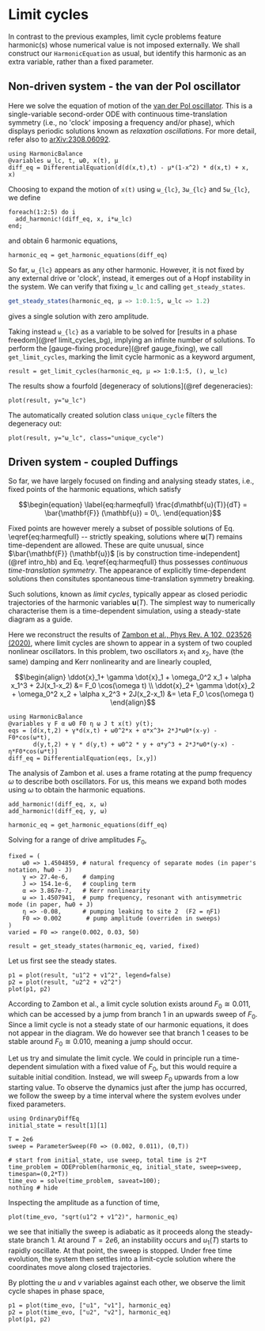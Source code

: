 # Limit cycles

In contrast to the previous examples, limit cycle problems feature harmonic(s) whose numerical value is not imposed externally. We shall construct our `HarmonicEquation` as usual, but identify this harmonic as an extra variable, rather than a fixed parameter.

## Non-driven system - the van der Pol oscillator

Here we solve the equation of motion of the [van der Pol oscillator](https://en.wikipedia.org/wiki/Van_der_Pol_oscillator). This is a single-variable second-order ODE with continuous time-translation symmetry (i.e., no 'clock' imposing a frequency and/or phase), which displays periodic solutions known as _relaxation oscillations_. For more detail, refer also to [arXiv:2308.06092](https://arxiv.org/abs/2308.06092).
```@example lc
using HarmonicBalance
@variables ω_lc, t, ω0, x(t), μ
diff_eq = DifferentialEquation(d(d(x,t),t) - μ*(1-x^2) * d(x,t) + x, x)
```
Choosing to expand the motion of ``x(t)`` using ``ω_{lc}``, ``3ω_{lc}`` and ``5ω_{lc}``, we define
```@example lc
foreach(1:2:5) do i
  add_harmonic!(diff_eq, x, i*ω_lc)
end;
```
and obtain 6 harmonic equations,
```@example lc
harmonic_eq = get_harmonic_equations(diff_eq)
```
So far, ``ω_{lc}`` appears as any other harmonic. However, it is not fixed by any external drive or 'clock', instead, it emerges out of a Hopf instability in the system. We can verify that fixing `ω_lc` and calling `get_steady_states`.
```julia
get_steady_states(harmonic_eq, μ => 1:0.1:5, ω_lc => 1.2)
```
gives a single solution with zero amplitude.

Taking instead ``ω_{lc}`` as a variable to be solved for [results in a phase freedom](@ref limit_cycles_bg), implying an infinite number of solutions. To perform the [gauge-fixing procedure](@ref gauge_fixing), we call `get_limit_cycles`, marking the limit cycle harmonic as a keyword argument,
```@example lc
result = get_limit_cycles(harmonic_eq, μ => 1:0.1:5, (), ω_lc)
```
The results show a fourfold [degeneracy of solutions](@ref degeneracies):
```@example lc
plot(result, y="ω_lc")
```
 The automatically created solution class `unique_cycle` filters the degeneracy out:
```@example lc
plot(result, y="ω_lc", class="unique_cycle")
```

## Driven system - coupled Duffings
So far, we have largely focused on finding and analysing steady states, i.e., fixed points of the harmonic equations, which satisfy
```math
\begin{equation} \label{eq:harmeqfull}
\frac{d\mathbf{u}(T)}{dT}  = \bar{\mathbf{F}} (\mathbf{u}) = 0\,.
\end{equation}
```

Fixed points are however merely a subset of possible solutions of Eq. \eqref{eq:harmeqfull} -- strictly speaking, solutions where $\mathbf{u}(T)$ remains time-dependent are allowed. These are quite unusual, since $\bar{\mathbf{F}} (\mathbf{u})$ [is by construction time-independent](@ref intro_hb) and Eq. \eqref{eq:harmeqfull} thus possesses _continuous time-translation symmetry_. The appearance of explicitly time-dependent solutions then consitutes spontaneous time-translation symmetry breaking.

Such solutions, known as _limit cycles_, typically appear as closed periodic trajectories of the harmonic variables $\mathbf{u}(T)$. The simplest way to numerically characterise them is a time-dependent simulation, using a steady-state diagram as a guide.

Here we reconstruct the results of [Zambon et al., Phys Rev. A 102, 023526 (2020)](https://journals.aps.org/pra/abstract/10.1103/PhysRevA.102.023526), where limit cycles are shown to appear in a system of two coupled nonlinear oscillators. In this problem, two oscillators $x_1$ and $x_2$, have (the same) damping and Kerr nonlinearity and are linearly coupled,

```math
\begin{align}
\ddot{x}_1+ \gamma \dot{x}_1 + \omega_0^2 x_1 + \alpha x_1^3 + 2J(x_1-x_2) &= F_0 \cos(\omega t) \\
\ddot{x}_2+ \gamma \dot{x}_2 + \omega_0^2 x_2 + \alpha x_2^3 + 2J(x_2-x_1) &= \eta F_0 \cos(\omega t)
\end{align}
```
```@example lc
using HarmonicBalance
@variables γ F α ω0 F0 η ω J t x(t) y(t);
eqs = [d(x,t,2) + γ*d(x,t) + ω0^2*x + α*x^3+ 2*J*ω0*(x-y) - F0*cos(ω*t),
       d(y,t,2) + γ * d(y,t) + ω0^2 * y + α*y^3 + 2*J*ω0*(y-x) - η*F0*cos(ω*t)]
diff_eq = DifferentialEquation(eqs, [x,y])
```

The analysis of Zambon et al. uses a frame rotating at the pump frequency $\omega$ to describe both oscillators. For us, this means we expand both modes using $\omega$ to obtain the harmonic equations.
```@example lc
add_harmonic!(diff_eq, x, ω)
add_harmonic!(diff_eq, y, ω)

harmonic_eq = get_harmonic_equations(diff_eq)
```
Solving for a range of drive amplitudes $F_0$,
```@example lc
fixed = (
    ω0 => 1.4504859, # natural frequency of separate modes (in paper's notation, ħω0 - J)
    γ => 27.4e-6,    # damping
    J => 154.1e-6,   # coupling term
    α => 3.867e-7,   # Kerr nonlinearity
    ω => 1.4507941,  # pump frequency, resonant with antisymmetric mode (in paper, ħω0 + J)
    η => -0.08,      # pumping leaking to site 2  (F2 = ηF1)
    F0 => 0.002       # pump amplitude (overriden in sweeps)
)
varied = F0 => range(0.002, 0.03, 50)

result = get_steady_states(harmonic_eq, varied, fixed)
```

Let us first see the steady states.
```@example lc
p1 = plot(result, "u1^2 + v1^2", legend=false)
p2 = plot(result, "u2^2 + v2^2")
plot(p1, p2)
```

According to Zambon et al., a limit cycle solution exists around $F_0 \cong 0.011$, which can be accessed by a jump from branch 1 in an upwards sweep of $F_0$. Since a limit cycle is not a steady state of our harmonic equations, it does not appear in the diagram. We do however see that branch 1 ceases to be stable around $F_0 \cong 0.010$, meaning a jump should occur.

Let us try and simulate the limit cycle. We could in principle run a time-dependent simulation with a fixed value of $F_0$, but this would require a suitable initial condition. Instead, we will sweep $F_0$ upwards from a low starting value. To observe the dynamics just after the jump has occurred, we follow the sweep by a time interval where the system evolves under fixed parameters.
```@example lc
using OrdinaryDiffEq
initial_state = result[1][1]

T = 2e6
sweep = ParameterSweep(F0 => (0.002, 0.011), (0,T))

# start from initial_state, use sweep, total time is 2*T
time_problem = ODEProblem(harmonic_eq, initial_state, sweep=sweep, timespan=(0,2*T))
time_evo = solve(time_problem, saveat=100);
nothing # hide
```
Inspecting the amplitude as a function of time,
```@example lc
plot(time_evo, "sqrt(u1^2 + v1^2)", harmonic_eq)
```

we see that initially the sweep is adiabatic as it proceeds along the steady-state branch 1. At around $T = 2e6$, an instability occurs and $u_1(T)$ starts to rapidly oscillate. At that point, the sweep is stopped. Under free time evolution, the system then settles into a limit-cycle solution where the coordinates move along closed trajectories.

By plotting the $u$ and $v$ variables against each other, we observe the limit cycle shapes in phase space,
```@example lc
p1 = plot(time_evo, ["u1", "v1"], harmonic_eq)
p2 = plot(time_evo, ["u2", "v2"], harmonic_eq)
plot(p1, p2)
```

